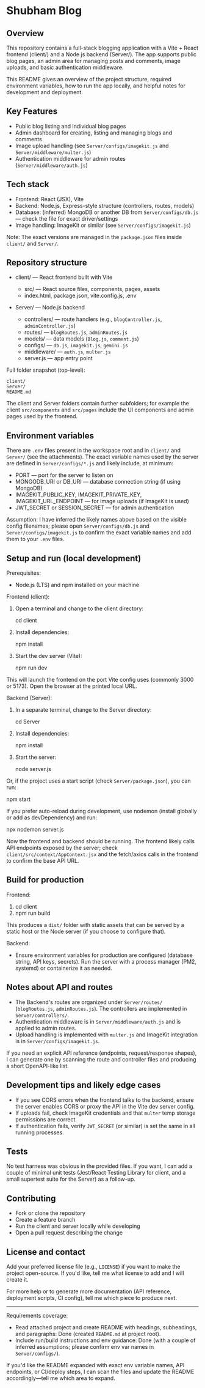 # Shubham Blog

## Overview

This repository contains a full-stack blogging application with a Vite + React frontend (client/) and a Node.js backend (Server/). The app supports public blog pages, an admin area for managing posts and comments, image uploads, and basic authentication middleware.

This README gives an overview of the project structure, required environment variables, how to run the app locally, and helpful notes for development and deployment.

## Key Features

- Public blog listing and individual blog pages
- Admin dashboard for creating, listing and managing blogs and comments
- Image upload handling (see `Server/configs/imagekit.js` and `Server/middleware/multer.js`)
- Authentication middleware for admin routes (`Server/middleware/auth.js`)

## Tech stack

- Frontend: React (JSX), Vite
- Backend: Node.js, Express-style structure (controllers, routes, models)
- Database: (inferred) MongoDB or another DB from `Server/configs/db.js` — check the file for exact driver/settings
- Image handling: ImageKit or similar (see `Server/configs/imagekit.js`)

Note: The exact versions are managed in the `package.json` files inside `client/` and `Server/`.

## Repository structure

- client/ — React frontend built with Vite
  - src/ — React source files, components, pages, assets
  - index.html, package.json, vite.config.js, .env

- Server/ — Node.js backend
  - controllers/ — route handlers (e.g., `blogController.js`, `adminController.js`)
  - routes/ — `blogRoutes.js`, `adminRoutes.js`
  - models/ — data models (`Blog.js`, `comment.js`)
  - configs/ — `db.js`, `imagekit.js`, `gemini.js`
  - middleware/ — `auth.js`, `multer.js`
  - server.js — app entry point

Full folder snapshot (top-level):

```
client/
Server/
README.md
```

The client and Server folders contain further subfolders; for example the client `src/components` and `src/pages` include the UI components and admin pages used by the frontend.

## Environment variables

There are `.env` files present in the workspace root and in `client/` and `Server/` (see the attachments). The exact variable names used by the server are defined in `Server/configs/*.js` and likely include, at minimum:

- PORT — port for the server to listen on
- MONGODB_URI or DB_URI — database connection string (if using MongoDB)
- IMAGEKIT_PUBLIC_KEY, IMAGEKIT_PRIVATE_KEY, IMAGEKIT_URL_ENDPOINT — for image uploads (if ImageKit is used)
- JWT_SECRET or SESSION_SECRET — for admin authentication

Assumption: I have inferred the likely names above based on the visible config filenames; please open `Server/configs/db.js` and `Server/configs/imagekit.js` to confirm the exact variable names and add them to your `.env` files.

## Setup and run (local development)

Prerequisites:

- Node.js (LTS) and npm installed on your machine

Frontend (client):

1. Open a terminal and change to the client directory:

   cd client

2. Install dependencies:

   npm install

3. Start the dev server (Vite):

   npm run dev

This will launch the frontend on the port Vite config uses (commonly 3000 or 5173). Open the browser at the printed local URL.

Backend (Server):

1. In a separate terminal, change to the Server directory:

   cd Server

2. Install dependencies:

   npm install

3. Start the server:

   node server.js

Or, if the project uses a start script (check `Server/package.json`), you can run:

   npm start

If you prefer auto-reload during development, use nodemon (install globally or add as devDependency) and run:

   npx nodemon server.js

Now the frontend and backend should be running. The frontend likely calls API endpoints exposed by the server; check `client/src/context/AppContext.jsx` and the fetch/axios calls in the frontend to confirm the base API URL.

## Build for production

Frontend:

1. cd client
2. npm run build

This produces a `dist/` folder with static assets that can be served by a static host or the Node server (if you choose to configure that).

Backend:

- Ensure environment variables for production are configured (database string, API keys, secrets). Run the server with a process manager (PM2, systemd) or containerize it as needed.

## Notes about API and routes

- The Backend's routes are organized under `Server/routes/` (`blogRoutes.js`, `adminRoutes.js`). The controllers are implemented in `Server/controllers/`.
- Authentication middleware is in `Server/middleware/auth.js` and is applied to admin routes.
- Upload handling is implemented with `multer.js` and ImageKit integration is in `Server/configs/imagekit.js`.

If you need an explicit API reference (endpoints, request/response shapes), I can generate one by scanning the route and controller files and producing a short OpenAPI-like list.

## Development tips and likely edge cases

- If you see CORS errors when the frontend talks to the backend, ensure the server enables CORS or proxy the API in the Vite dev server config.
- If uploads fail, check ImageKit credentials and that `multer` temp storage permissions are correct.
- If authentication fails, verify `JWT_SECRET` (or similar) is set the same in all running processes.

## Tests

No test harness was obvious in the provided files. If you want, I can add a couple of minimal unit tests (Jest/React Testing Library for client, and a small supertest suite for the Server) as a follow-up.

## Contributing

- Fork or clone the repository
- Create a feature branch
- Run the client and server locally while developing
- Open a pull request describing the change

## License and contact

Add your preferred license file (e.g., `LICENSE`) if you want to make the project open-source. If you'd like, tell me what license to add and I will create it.

For more help or to generate more documentation (API reference, deployment scripts, CI config), tell me which piece to produce next.

---

Requirements coverage:

- Read attached project and create README with headings, subheadings, and paragraphs: Done (created `README.md` at project root).
- Include run/build instructions and env guidance: Done (with a couple of inferred assumptions; please confirm env var names in `Server/configs/`).

If you'd like the README expanded with exact env variable names, API endpoints, or CI/deploy steps, I can scan the files and update the README accordingly—tell me which area to expand.
